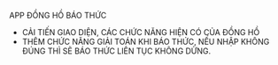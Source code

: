 APP ĐỒNG HỒ BÁO THỨC
+ CẢI TIẾN GIAO DIỆN, CÁC CHỨC NĂNG HIỆN CÓ CỦA ĐỒNG HỒ
+ THÊM CHỨC NĂNG GIẢI TOÁN KHI BÁO THỨC, NẾU NHẬP KHÔNG ĐÚNG THÌ SẼ BÁO THỨC LIÊN TỤC KHÔNG DỪNG.

